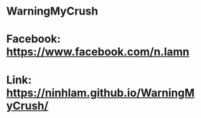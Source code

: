 # WarningMyCrush
# Facebook: https://www.facebook.com/n.lamn
# Link: https://ninhlam.github.io/WarningMyCrush/
